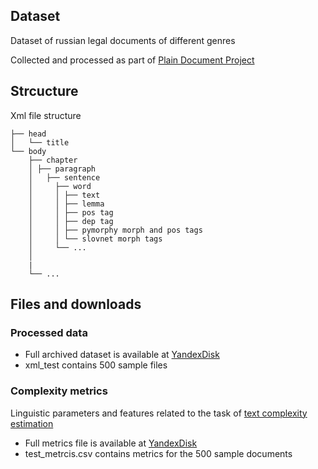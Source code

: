## Dataset
Dataset of russian legal documents of different genres

Collected and processed as part of [Plain Document Project](https://www.plaindocument.org/)


## Strcucture
Xml file structure

    ├── head 
    │   └── title
    └── body                 
        ├── chapter
        │ ├── paragraph
        │   ├── sentence
        │     ├── word
        │     │ ├── text
        │     │ ├── lemma
        │     │ ├── pos tag
        │     │ ├── dep tag
        │     │ ├── pymorphy morph and pos tags
        │     │ └── slovnet morph tags
        │     └── ...
        │
        |     
        └── ... 



## Files and downloads
### Processed data
* Full archived dataset is available at [YandexDisk](https://disk.yandex.ru/d/7j_2-9ep835kaA)
* xml_test contains 500 sample files
### Complexity metrics
Linguistic parameters and features related to the task of [text complexity estimation](https://github.com/PlainDocument/Models)
* Full metrics file is available at [YandexDisk](https://disk.yandex.ru/d/IZno-v2hSOiyuQ)
* test_metrcis.csv contains metrics for the 500 sample documents
